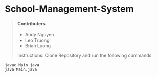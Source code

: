 # School-Management-System

> #### Contributers
>
> - Andy Nguyen
> - Leo Truong
> - Brian Luong
>
> Instructions:
Clone Repository and run the following commands: 
```
javac Main.java
java Main.java
```

